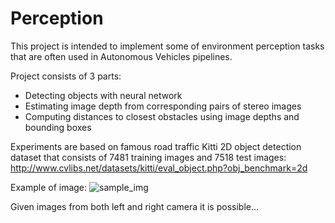 # Perception

This project is intended to implement some of environment 
perception tasks that are often used in Autonomous Vehicles pipelines.

Project consists of 3 parts:
* Detecting objects with neural network
* Estimating image depth from corresponding pairs of stereo images
* Computing distances to closest obstacles using image depths and bounding boxes

Experiments are based on famous road traffic Kitti 2D object detection dataset
that consists of 7481 training images and 7518 test images:
http://www.cvlibs.net/datasets/kitti/eval_object.php?obj_benchmark=2d

Example of image:
![ sample_img](https://user-images.githubusercontent.com/61888740/77248259-2c4ede00-6c49-11ea-9eda-b28a1a932ad1.png)

Given images from both left and right camera it is possible...


